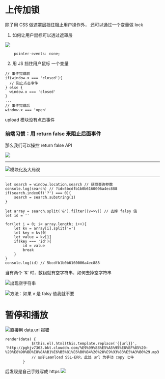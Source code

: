 # 上传加锁

除了用 CSS 做遮罩层挡住阻止用户操作外，
还可以通过一个变量做 lock

1. 如何让用户鼠标可以透过遮罩层

![](https://upload-images.jianshu.io/upload_images/7094266-e72cd62a1fce634c.png?imageMogr2/auto-orient/strip%7CimageView2/2/w/1240)

```
    pointer-events: none;
```

2. 用 JS 挡住用户鼠标
   一个变量

```
// 事件完成前
if(window.x === 'closed'){
  // 阻止点击事件
} else {
  window.x === 'closed'
}
...
// 事件完成后
window.x === 'open'
```

upload 模块没有点击事件

### 前端习惯：用 return false 来阻止后面事件

那么我们可以操控 return false API

![](https://upload-images.jianshu.io/upload_images/7094266-9b322026ee1a9e29.png?imageMogr2/auto-orient/strip%7CimageView2/2/w/1240)

---

![模块化及大局观](http://ph3t0huky.bkt.clouddn.com/18-10-24/22870339.jpg)

---

```
let search = window.location.search // 获取查询参数
console.log(search) // ?id=5bcdfb1b0b6160006a4ec888
if(search.indexOf('?') === 0){
    search = search.substring(1)
}

let array = search.split('&').filter((v=>v)) // 去掉 falsy 值
let id = ''

for(let i = 0; i< array.length; i++){
    let kv = array[i].split('=')
    let key = kv[0]
    let value = kv[1]
    if(key === 'id'){
        id = value
        break
    }
}
console.log(id) // 5bcdfb1b0b6160006a4ec888
```

当有两个 '&' 时，数组就有空字符串，如何去掉空字符串

![出现空字符串](https://upload-images.jianshu.io/upload_images/7094266-a1b0c73694239045.png?imageMogr2/auto-orient/strip%7CimageView2/2/w/1240)

![方法：如果 v 是 falsy 值我就不要](https://upload-images.jianshu.io/upload_images/7094266-cca5def736d40481.png?imageMogr2/auto-orient/strip%7CimageView2/2/w/1240)

# 暂停和播放

![直接用 data.url 报错](https://upload-images.jianshu.io/upload_images/7094266-54c57c1766a81ef4.png?imageMogr2/auto-orient/strip%7CimageView2/2/w/1240)

```
render(data) {
            $(this.el).html(this.template.replace('{{url}}', 'http://pghjv7363.bkt.clouddn.com/%E9%99%88%E5%A5%95%E8%BF%85%20-%20%E8%90%BD%E8%8A%B1%E6%B5%81%E6%B0%B4%20%28%E9%93%83%E5%A3%B0%29.mp3'))
            // 由于Leanload SSL-ERR，此处 url 为手动 copy 七牛
        }
```

后发现是自己手贱写成 https
![](http://ph3t0huky.bkt.clouddn.com/18-10-25/1044084.jpg)
